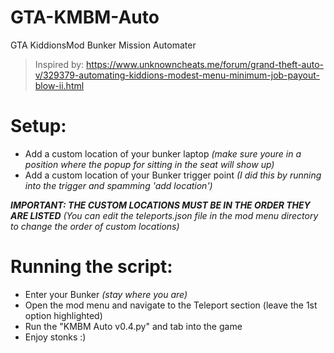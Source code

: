 # GTA-KMBM-Auto
GTA KiddionsMod Bunker Mission Automater
> Inspired by: https://www.unknowncheats.me/forum/grand-theft-auto-v/329379-automating-kiddions-modest-menu-minimum-job-payout-blow-ii.html


# Setup:

* Add a custom location of your bunker laptop _(make sure youre in a position where the popup for sitting in the seat will show up)_
* Add a custom location of your Bunker trigger point _(I did this by running into the trigger and spamming 'add location')_

_**IMPORTANT: THE CUSTOM LOCATIONS MUST BE IN THE ORDER THEY ARE LISTED** (You can edit the teleports.json file in the mod menu directory to change the order of custom locations)_


# Running the script:

* Enter your Bunker _(stay where you are)_
* Open the mod menu and navigate to the Teleport section (leave the 1st option highlighted)
* Run the "KMBM Auto v0.4.py" and tab into the game
* Enjoy stonks :)
